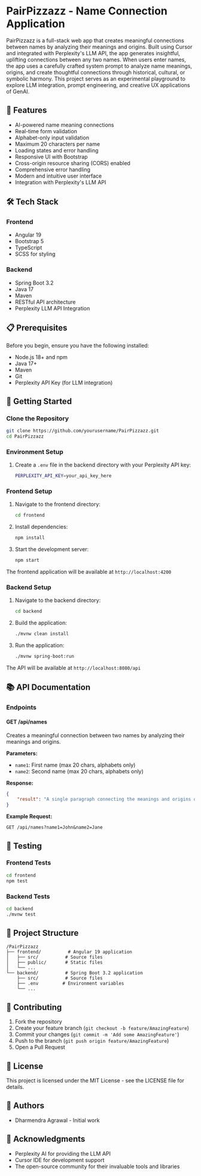 # PairPizzazz - Name Connection Application

PairPizzazz is a full-stack web app that creates meaningful connections between names by analyzing their meanings and origins. Built using Cursor and integrated with Perplexity's LLM API, the app generates insightful, uplifting connections between any two names. When users enter names, the app uses a carefully crafted system prompt to analyze name meanings, origins, and create thoughtful connections through historical, cultural, or symbolic harmony. This project serves as an experimental playground to explore LLM integration, prompt engineering, and creative UX applications of GenAI.

## 🚀 Features

- AI-powered name meaning connections
- Real-time form validation
- Alphabet-only input validation
- Maximum 20 characters per name
- Loading states and error handling
- Responsive UI with Bootstrap
- Cross-origin resource sharing (CORS) enabled
- Comprehensive error handling
- Modern and intuitive user interface
- Integration with Perplexity's LLM API

## 🛠️ Tech Stack

### Frontend
- Angular 19
- Bootstrap 5
- TypeScript
- SCSS for styling

### Backend
- Spring Boot 3.2
- Java 17
- Maven
- RESTful API architecture
- Perplexity LLM API Integration

## 📋 Prerequisites

Before you begin, ensure you have the following installed:
- Node.js 18+ and npm
- Java 17+
- Maven
- Git
- Perplexity API Key (for LLM integration)

## 🚀 Getting Started

### Clone the Repository
```bash
git clone https://github.com/yourusername/PairPizzazz.git
cd PairPizzazz
```

### Environment Setup

1. Create a `.env` file in the backend directory with your Perplexity API key:
   ```bash
   PERPLEXITY_API_KEY=your_api_key_here
   ```

### Frontend Setup

1. Navigate to the frontend directory:
   ```bash
   cd frontend
   ```

2. Install dependencies:
   ```bash
   npm install
   ```

3. Start the development server:
   ```bash
   npm start
   ```

The frontend application will be available at `http://localhost:4200`

### Backend Setup

1. Navigate to the backend directory:
   ```bash
   cd backend
   ```

2. Build the application:
   ```bash
   ./mvnw clean install
   ```

3. Run the application:
   ```bash
   ./mvnw spring-boot:run
   ```

The API will be available at `http://localhost:8080/api`

## 📚 API Documentation

### Endpoints

#### GET /api/names
Creates a meaningful connection between two names by analyzing their meanings and origins.

**Parameters:**
- `name1`: First name (max 20 chars, alphabets only)
- `name2`: Second name (max 20 chars, alphabets only)

**Response:**
```json
{
    "result": "A single paragraph connecting the meanings and origins of the two names"
}
```

**Example Request:**
```
GET /api/names?name1=John&name2=Jane
```

## 🧪 Testing

### Frontend Tests
```bash
cd frontend
npm test
```

### Backend Tests
```bash
cd backend
./mvnw test
```

## 📁 Project Structure

```
/PairPizzazz
├── frontend/          # Angular 19 application
│   ├── src/          # Source files
│   ├── public/       # Static files
│   └── ...
└── backend/          # Spring Boot 3.2 application
    ├── src/          # Source files
    ├── .env         # Environment variables
    └── ...
```

## 🤝 Contributing

1. Fork the repository
2. Create your feature branch (`git checkout -b feature/AmazingFeature`)
3. Commit your changes (`git commit -m 'Add some AmazingFeature'`)
4. Push to the branch (`git push origin feature/AmazingFeature`)
5. Open a Pull Request

## 📝 License

This project is licensed under the MIT License - see the LICENSE file for details.

## 👥 Authors

- Dharmendra Agrawal - Initial work

## 🙏 Acknowledgments

- Perplexity AI for providing the LLM API
- Cursor IDE for development support
- The open-source community for their invaluable tools and libraries
